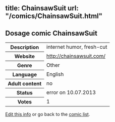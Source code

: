 title: ChainsawSuit
url: "/comics/ChainsawSuit.html"
---
Dosage comic ChainsawSuit
-----------------------------------------

<p id="msg"></p>
<script type="text/javascript">
if (window.location.search === '?edit_info_mail=sent_ok') {
  var elem = document.getElementById("msg");
  elem.innerHTML = 'Edited information sucessfully sent for review, which is usually done daily. Thanks!';
  elem.className = 'ok';
}
</script>
<table class="comicinfo">
<tr>
<th>Description</th><td>internet humor, fresh-cut</td>
</tr>
<tr>
<th>Website</th><td><a href="http://chainsawsuit.com/">http://chainsawsuit.com/</a></td>
</tr>
<tr>
<th>Genre</th><td>Other</td>
</tr>
<tr>
<th>Language</th><td>English</td>
</tr>
<tr>
<th>Adult content</th><td>no</td>
</tr>
<tr>
<th>Status</th><td>error on 10.07.2013</td>
</tr>
<tr>
<th>Votes</th><td>1</td>
</tr>
</table>

[Edit this info](ChainsawSuit_edit.html) or go back to the [comic list](../comic-index.html).

